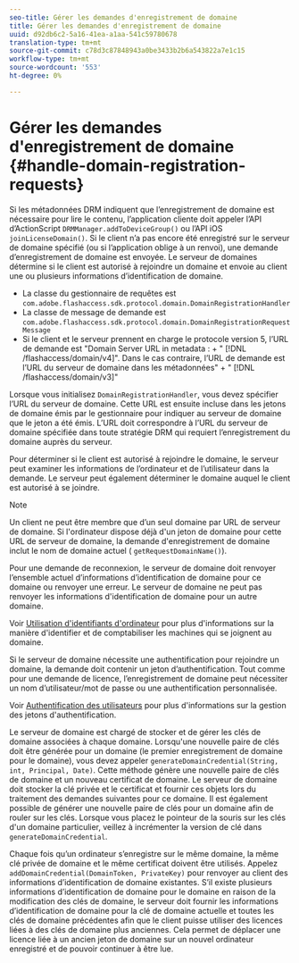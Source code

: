 ```yaml
---
seo-title: Gérer les demandes d'enregistrement de domaine
title: Gérer les demandes d'enregistrement de domaine
uuid: d92db6c2-5a16-41ea-a1aa-541c59780678
translation-type: tm+mt
source-git-commit: c78d3c87848943a0be3433b2b6a543822a7e1c15
workflow-type: tm+mt
source-wordcount: '553'
ht-degree: 0%

---
```



# Gérer les demandes d&#39;enregistrement de domaine {#handle-domain-registration-requests}

Si les métadonnées DRM indiquent que l’enregistrement de domaine est nécessaire pour lire le contenu, l’application cliente doit appeler l’API d’ActionScript `DRMManager.addToDeviceGroup()` ou l’API iOS `joinLicenseDomain()`. Si le client n’a pas encore été enregistré sur le serveur de domaine spécifié (ou si l’application oblige à un renvoi), une demande d’enregistrement de domaine est envoyée. Le serveur de domaines détermine si le client est autorisé à rejoindre un domaine et envoie au client une ou plusieurs informations d’identification de domaine.

* La classe du gestionnaire de requêtes est `com.adobe.flashaccess.sdk.protocol.domain.DomainRegistrationHandler`
* La classe de message de demande est `com.adobe.flashaccess.sdk.protocol.domain.DomainRegistrationRequestMessage`
* Si le client et le serveur prennent en charge le protocole version 5, l’URL de demande est &quot;Domain Server URL in metadata : + &quot; [!DNL /flashaccess/domain/v4]&quot;. Dans le cas contraire, l’URL de demande est l’URL du serveur de domaine dans les métadonnées&quot; + &quot; [!DNL /flashaccess/domain/v3]&quot;

Lorsque vous initialisez `DomainRegistrationHandler`, vous devez spécifier l’URL du serveur de domaine. Cette URL est ensuite incluse dans les jetons de domaine émis par le gestionnaire pour indiquer au serveur de domaine que le jeton a été émis. L’URL doit correspondre à l’URL du serveur de domaine spécifiée dans toute stratégie DRM qui requiert l’enregistrement du domaine auprès du serveur.

Pour déterminer si le client est autorisé à rejoindre le domaine, le serveur peut examiner les informations de l’ordinateur et de l’utilisateur dans la demande. Le serveur peut également déterminer le domaine auquel le client est autorisé à se joindre.

>[!NOTE]
>
>Un client ne peut être membre que d’un seul domaine par URL de serveur de domaine. Si l&#39;ordinateur dispose déjà d&#39;un jeton de domaine pour cette URL de serveur de domaine, la demande d&#39;enregistrement de domaine inclut le nom de domaine actuel ( `getRequestDomainName()`).

Pour une demande de reconnexion, le serveur de domaine doit renvoyer l’ensemble actuel d’informations d’identification de domaine pour ce domaine ou renvoyer une erreur. Le serveur de domaine ne peut pas renvoyer les informations d&#39;identification de domaine pour un autre domaine.

Voir [Utilisation d&#39;identifiants d&#39;ordinateur](../../protecting-content/implementing-the-license-server/processing-drm-requests.md#use-machine-identifiers) pour plus d&#39;informations sur la manière d&#39;identifier et de comptabiliser les machines qui se joignent au domaine.

Si le serveur de domaine nécessite une authentification pour rejoindre un domaine, la demande doit contenir un jeton d’authentification. Tout comme pour une demande de licence, l’enregistrement de domaine peut nécessiter un nom d’utilisateur/mot de passe ou une authentification personnalisée.

Voir [Authentification des utilisateurs](../../protecting-content/implementing-the-license-server/processing-drm-requests.md#user-authentication) pour plus d&#39;informations sur la gestion des jetons d&#39;authentification.

Le serveur de domaine est chargé de stocker et de gérer les clés de domaine associées à chaque domaine. Lorsqu&#39;une nouvelle paire de clés doit être générée pour un domaine (le premier enregistrement de domaine pour le domaine), vous devez appeler `generateDomainCredential(String, int, Principal, Date)`. Cette méthode génère une nouvelle paire de clés de domaine et un nouveau certificat de domaine. Le serveur de domaine doit stocker la clé privée et le certificat et fournir ces objets lors du traitement des demandes suivantes pour ce domaine. Il est également possible de générer une nouvelle paire de clés pour un domaine afin de rouler sur les clés. Lorsque vous placez le pointeur de la souris sur les clés d&#39;un domaine particulier, veillez à incrémenter la version de clé dans `generateDomainCredential`.

Chaque fois qu’un ordinateur s’enregistre sur le même domaine, la même clé privée de domaine et le même certificat doivent être utilisés. Appelez `addDomainCredential(DomainToken, PrivateKey)` pour renvoyer au client des informations d’identification de domaine existantes. S’il existe plusieurs informations d’identification de domaine pour le domaine en raison de la modification des clés de domaine, le serveur doit fournir les informations d’identification de domaine pour la clé de domaine actuelle et toutes les clés de domaine précédentes afin que le client puisse utiliser des licences liées à des clés de domaine plus anciennes. Cela permet de déplacer une licence liée à un ancien jeton de domaine sur un nouvel ordinateur enregistré et de pouvoir continuer à être lue.
